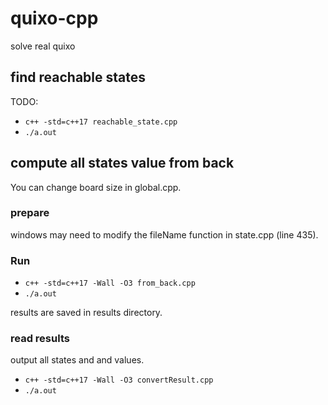 # quixo-cpp
solve real quixo 

## find reachable states
TODO:

- `c++ -std=c++17 reachable_state.cpp`
- `./a.out`

## compute all states value from back
You can change board size in global.cpp.
### prepare
windows may need to modify the fileName function in state.cpp (line 435). 
### Run
- `c++ -std=c++17 -Wall -O3 from_back.cpp `
- `./a.out`

results are saved in results directory.

### read results
output all states and and values.

- `c++ -std=c++17 -Wall -O3 convertResult.cpp  `
- `./a.out`